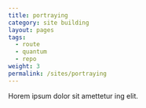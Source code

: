 ```yaml
---
title: portraying
category: site building
layout: pages
tags:
  - route
  - quantum
  - repo
weight: 3
permalink: /sites/portraying
---
```


Horem ipsum dolor sit amettetur ing elit. 
